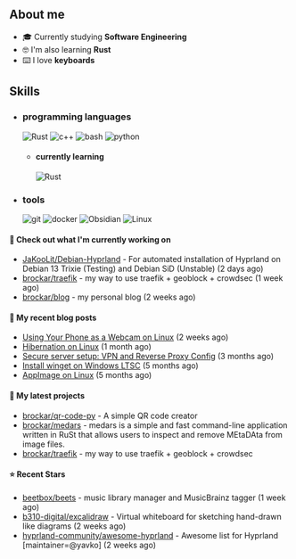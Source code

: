

## About me 

- 🎓 Currently studying **Software Engineering**
- 🤓 I'm also learning **Rust**
- ⌨️ I love **keyboards**

## Skills  
  
- <h3> programming languages </h3>
  <img src = "https://img.shields.io/badge/Rust-000000?style=for-the-badge&logo=rust&logoColor=red" alt = "Rust" />
  <img src = "https://img.shields.io/badge/c++-%2300599C.svg?style=for-the-badge&logo=c%2B%2B&logoColor=white" alt = "c++" />
  <img src = "https://img.shields.io/badge/shell_script-%23121011.svg?style=for-the-badge&logo=gnu-bash&logoColor=white" alt = "bash" />
  <img src = "https://img.shields.io/badge/Python-14354C?style=for-the-badge&logo=python&logoColor=white" alt = "python" />
  
  - <h4> currently learning </h4>
    <img src = "https://img.shields.io/badge/Rust-000000?style=for-the-badge&logo=rust&logoColor=red" alt = "Rust" />

- <h3> tools </h3>
    <img src = "https://img.shields.io/badge/git-%23F05033.svg?style=for-the-badge&logo=git&logoColor=white" alt = "git" />
    <img src = "https://img.shields.io/badge/docker-%230db7ed.svg?style=for-the-badge&logo=docker&logoColor=white" alt = "docker" />
    <img src = "https://img.shields.io/badge/Obsidian-%23483699.svg?style=for-the-badge&logo=obsidian&logoColor=white" alt = "Obsidian" />
    <img src = "https://img.shields.io/badge/Linux-FCC624?style=for-the-badge&logo=linux&logoColor=black" alt = "Linux" />

#### 👷 Check out what I'm currently working on

- [JaKooLit/Debian-Hyprland](https://github.com/JaKooLit/Debian-Hyprland) - For automated installation of Hyprland on Debian 13 Trixie (Testing) and Debian SiD (Unstable) (2 days ago)
- [brockar/traefik](https://github.com/brockar/traefik) - my way to use traefik &#43; geoblock &#43; crowdsec (1 week ago)
- [brockar/blog](https://github.com/brockar/blog) - my personal blog (2 weeks ago)

#### 📜 My recent blog posts

- [Using Your Phone as a Webcam on Linux](https://blog.mguz.xyz/p/using-your-phone-as-a-webcam-on-linux/) (2 weeks ago)
- [Hibernation on Linux](https://blog.mguz.xyz/p/hibernation-on-linux/) (1 month ago)
- [Secure server setup: VPN and Reverse Proxy Config](https://blog.mguz.xyz/p/secure-server-setup-vpn-and-reverse-proxy-config/) (3 months ago)
- [Install winget on Windows LTSC](https://blog.mguz.xyz/p/install-winget-on-windows-ltsc/) (5 months ago)
- [AppImage on Linux](https://blog.mguz.xyz/p/appimage-on-linux/) (5 months ago)

#### 🌱 My latest projects

- [brockar/qr-code-py](https://github.com/brockar/qr-code-py) - A simple QR code creator
- [brockar/medars](https://github.com/brockar/medars) - medars is a simple and fast command-line application written in RuSt that allows users to inspect and remove MEtaDAta from image files.
- [brockar/traefik](https://github.com/brockar/traefik) - my way to use traefik &#43; geoblock &#43; crowdsec

#### ⭐ Recent Stars

- [beetbox/beets](https://github.com/beetbox/beets) - music library manager and MusicBrainz tagger (1 week ago)
- [b310-digital/excalidraw](https://github.com/b310-digital/excalidraw) - Virtual whiteboard for sketching hand-drawn like diagrams (2 weeks ago)
- [hyprland-community/awesome-hyprland](https://github.com/hyprland-community/awesome-hyprland) - Awesome list for Hyprland [maintainer=@yavko] (2 weeks ago)


